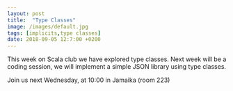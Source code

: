 ```yaml
---
layout: post
title:  "Type Classes"
image: /images/default.jpg
tags: [implicits,type classes]
date: 2018-09-05 12:7:00 +0200
---
```


This week on Scala club we have explored type classes. Next week will be a coding session, we will implement a simple JSON library using type classes. []()

Join us next Wednesday, at 10:00 in Jamaika (room 223)